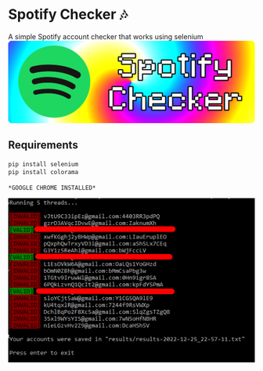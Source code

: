 # Spotify Checker 🎶
A simple Spotify account checker that works using selenium
<img src='img/spotify checker.png'>

## Requirements
```
pip install selenium
pip install colorama

*GOOGLE CHROME INSTALLED*
```
<img src='img/console.png'>
